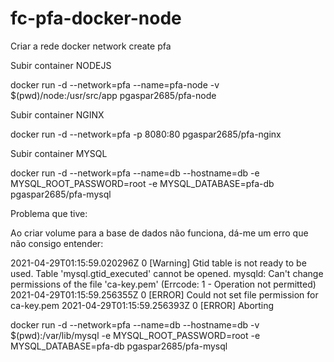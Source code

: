 # fc-pfa-docker-node

Criar a rede
docker network create pfa

Subir container NODEJS

docker run -d --network=pfa --name=pfa-node -v $(pwd)/node:/usr/src/app pgaspar2685/pfa-node

Subir container NGINX

docker run -d --network=pfa -p 8080:80 pgaspar2685/pfa-nginx

Subir container MYSQL

docker run -d --network=pfa --name=db --hostname=db -e MYSQL_ROOT_PASSWORD=root -e MYSQL_DATABASE=pfa-db pgaspar2685/pfa-mysql

Problema que tive:

Ao criar volume para a base de dados não funciona, dá-me um erro que não consigo entender:

2021-04-29T01:15:59.020296Z 0 [Warning] Gtid table is not ready to be used. Table 'mysql.gtid_executed' cannot be opened.
mysqld: Can't change permissions of the file 'ca-key.pem' (Errcode: 1 - Operation not permitted)
2021-04-29T01:15:59.256355Z 0 [ERROR] Could not set file permission for ca-key.pem
2021-04-29T01:15:59.256393Z 0 [ERROR] Aborting

docker run -d --network=pfa --name=db --hostname=db -v $(pwd):/var/lib/mysql -e MYSQL_ROOT_PASSWORD=root -e MYSQL_DATABASE=pfa-db pgaspar2685/pfa-mysql
